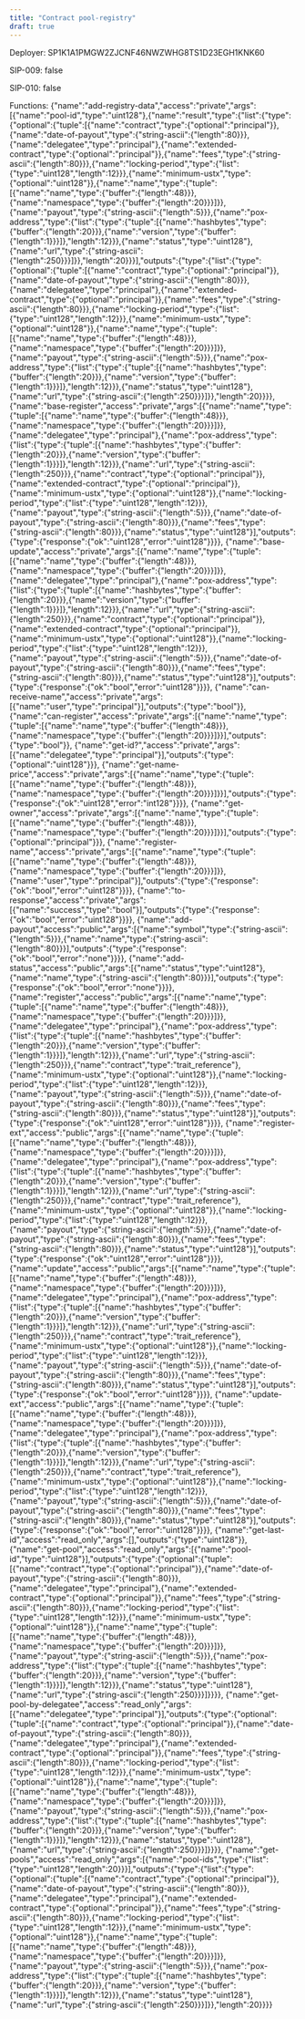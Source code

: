 ```yaml
---
title: "Contract pool-registry"
draft: true
---
```

Deployer: SP1K1A1PMGW2ZJCNF46NWZWHG8TS1D23EGH1KNK60

SIP-009: false

SIP-010: false

Functions:
{"name":"add-registry-data","access":"private","args":[{"name":"pool-id","type":"uint128"},{"name":"result","type":{"list":{"type":{"optional":{"tuple":[{"name":"contract","type":{"optional":"principal"}},{"name":"date-of-payout","type":{"string-ascii":{"length":80}}},{"name":"delegatee","type":"principal"},{"name":"extended-contract","type":{"optional":"principal"}},{"name":"fees","type":{"string-ascii":{"length":80}}},{"name":"locking-period","type":{"list":{"type":"uint128","length":12}}},{"name":"minimum-ustx","type":{"optional":"uint128"}},{"name":"name","type":{"tuple":[{"name":"name","type":{"buffer":{"length":48}}},{"name":"namespace","type":{"buffer":{"length":20}}}]}},{"name":"payout","type":{"string-ascii":{"length":5}}},{"name":"pox-address","type":{"list":{"type":{"tuple":[{"name":"hashbytes","type":{"buffer":{"length":20}}},{"name":"version","type":{"buffer":{"length":1}}}]},"length":12}}},{"name":"status","type":"uint128"},{"name":"url","type":{"string-ascii":{"length":250}}}]}},"length":20}}}],"outputs":{"type":{"list":{"type":{"optional":{"tuple":[{"name":"contract","type":{"optional":"principal"}},{"name":"date-of-payout","type":{"string-ascii":{"length":80}}},{"name":"delegatee","type":"principal"},{"name":"extended-contract","type":{"optional":"principal"}},{"name":"fees","type":{"string-ascii":{"length":80}}},{"name":"locking-period","type":{"list":{"type":"uint128","length":12}}},{"name":"minimum-ustx","type":{"optional":"uint128"}},{"name":"name","type":{"tuple":[{"name":"name","type":{"buffer":{"length":48}}},{"name":"namespace","type":{"buffer":{"length":20}}}]}},{"name":"payout","type":{"string-ascii":{"length":5}}},{"name":"pox-address","type":{"list":{"type":{"tuple":[{"name":"hashbytes","type":{"buffer":{"length":20}}},{"name":"version","type":{"buffer":{"length":1}}}]},"length":12}}},{"name":"status","type":"uint128"},{"name":"url","type":{"string-ascii":{"length":250}}}]}},"length":20}}}}, {"name":"base-register","access":"private","args":[{"name":"name","type":{"tuple":[{"name":"name","type":{"buffer":{"length":48}}},{"name":"namespace","type":{"buffer":{"length":20}}}]}},{"name":"delegatee","type":"principal"},{"name":"pox-address","type":{"list":{"type":{"tuple":[{"name":"hashbytes","type":{"buffer":{"length":20}}},{"name":"version","type":{"buffer":{"length":1}}}]},"length":12}}},{"name":"url","type":{"string-ascii":{"length":250}}},{"name":"contract","type":{"optional":"principal"}},{"name":"extended-contract","type":{"optional":"principal"}},{"name":"minimum-ustx","type":{"optional":"uint128"}},{"name":"locking-period","type":{"list":{"type":"uint128","length":12}}},{"name":"payout","type":{"string-ascii":{"length":5}}},{"name":"date-of-payout","type":{"string-ascii":{"length":80}}},{"name":"fees","type":{"string-ascii":{"length":80}}},{"name":"status","type":"uint128"}],"outputs":{"type":{"response":{"ok":"uint128","error":"uint128"}}}}, {"name":"base-update","access":"private","args":[{"name":"name","type":{"tuple":[{"name":"name","type":{"buffer":{"length":48}}},{"name":"namespace","type":{"buffer":{"length":20}}}]}},{"name":"delegatee","type":"principal"},{"name":"pox-address","type":{"list":{"type":{"tuple":[{"name":"hashbytes","type":{"buffer":{"length":20}}},{"name":"version","type":{"buffer":{"length":1}}}]},"length":12}}},{"name":"url","type":{"string-ascii":{"length":250}}},{"name":"contract","type":{"optional":"principal"}},{"name":"extended-contract","type":{"optional":"principal"}},{"name":"minimum-ustx","type":{"optional":"uint128"}},{"name":"locking-period","type":{"list":{"type":"uint128","length":12}}},{"name":"payout","type":{"string-ascii":{"length":5}}},{"name":"date-of-payout","type":{"string-ascii":{"length":80}}},{"name":"fees","type":{"string-ascii":{"length":80}}},{"name":"status","type":"uint128"}],"outputs":{"type":{"response":{"ok":"bool","error":"uint128"}}}}, {"name":"can-receive-name","access":"private","args":[{"name":"user","type":"principal"}],"outputs":{"type":"bool"}}, {"name":"can-register","access":"private","args":[{"name":"name","type":{"tuple":[{"name":"name","type":{"buffer":{"length":48}}},{"name":"namespace","type":{"buffer":{"length":20}}}]}}],"outputs":{"type":"bool"}}, {"name":"get-id?","access":"private","args":[{"name":"delegatee","type":"principal"}],"outputs":{"type":{"optional":"uint128"}}}, {"name":"get-name-price","access":"private","args":[{"name":"name","type":{"tuple":[{"name":"name","type":{"buffer":{"length":48}}},{"name":"namespace","type":{"buffer":{"length":20}}}]}}],"outputs":{"type":{"response":{"ok":"uint128","error":"int128"}}}}, {"name":"get-owner","access":"private","args":[{"name":"name","type":{"tuple":[{"name":"name","type":{"buffer":{"length":48}}},{"name":"namespace","type":{"buffer":{"length":20}}}]}}],"outputs":{"type":{"optional":"principal"}}}, {"name":"register-name","access":"private","args":[{"name":"name","type":{"tuple":[{"name":"name","type":{"buffer":{"length":48}}},{"name":"namespace","type":{"buffer":{"length":20}}}]}},{"name":"user","type":"principal"}],"outputs":{"type":{"response":{"ok":"bool","error":"uint128"}}}}, {"name":"to-response","access":"private","args":[{"name":"success","type":"bool"}],"outputs":{"type":{"response":{"ok":"bool","error":"uint128"}}}}, {"name":"add-payout","access":"public","args":[{"name":"symbol","type":{"string-ascii":{"length":5}}},{"name":"name","type":{"string-ascii":{"length":80}}}],"outputs":{"type":{"response":{"ok":"bool","error":"none"}}}}, {"name":"add-status","access":"public","args":[{"name":"status","type":"uint128"},{"name":"name","type":{"string-ascii":{"length":80}}}],"outputs":{"type":{"response":{"ok":"bool","error":"none"}}}}, {"name":"register","access":"public","args":[{"name":"name","type":{"tuple":[{"name":"name","type":{"buffer":{"length":48}}},{"name":"namespace","type":{"buffer":{"length":20}}}]}},{"name":"delegatee","type":"principal"},{"name":"pox-address","type":{"list":{"type":{"tuple":[{"name":"hashbytes","type":{"buffer":{"length":20}}},{"name":"version","type":{"buffer":{"length":1}}}]},"length":12}}},{"name":"url","type":{"string-ascii":{"length":250}}},{"name":"contract","type":"trait_reference"},{"name":"minimum-ustx","type":{"optional":"uint128"}},{"name":"locking-period","type":{"list":{"type":"uint128","length":12}}},{"name":"payout","type":{"string-ascii":{"length":5}}},{"name":"date-of-payout","type":{"string-ascii":{"length":80}}},{"name":"fees","type":{"string-ascii":{"length":80}}},{"name":"status","type":"uint128"}],"outputs":{"type":{"response":{"ok":"uint128","error":"uint128"}}}}, {"name":"register-ext","access":"public","args":[{"name":"name","type":{"tuple":[{"name":"name","type":{"buffer":{"length":48}}},{"name":"namespace","type":{"buffer":{"length":20}}}]}},{"name":"delegatee","type":"principal"},{"name":"pox-address","type":{"list":{"type":{"tuple":[{"name":"hashbytes","type":{"buffer":{"length":20}}},{"name":"version","type":{"buffer":{"length":1}}}]},"length":12}}},{"name":"url","type":{"string-ascii":{"length":250}}},{"name":"contract","type":"trait_reference"},{"name":"minimum-ustx","type":{"optional":"uint128"}},{"name":"locking-period","type":{"list":{"type":"uint128","length":12}}},{"name":"payout","type":{"string-ascii":{"length":5}}},{"name":"date-of-payout","type":{"string-ascii":{"length":80}}},{"name":"fees","type":{"string-ascii":{"length":80}}},{"name":"status","type":"uint128"}],"outputs":{"type":{"response":{"ok":"uint128","error":"uint128"}}}}, {"name":"update","access":"public","args":[{"name":"name","type":{"tuple":[{"name":"name","type":{"buffer":{"length":48}}},{"name":"namespace","type":{"buffer":{"length":20}}}]}},{"name":"delegatee","type":"principal"},{"name":"pox-address","type":{"list":{"type":{"tuple":[{"name":"hashbytes","type":{"buffer":{"length":20}}},{"name":"version","type":{"buffer":{"length":1}}}]},"length":12}}},{"name":"url","type":{"string-ascii":{"length":250}}},{"name":"contract","type":"trait_reference"},{"name":"minimum-ustx","type":{"optional":"uint128"}},{"name":"locking-period","type":{"list":{"type":"uint128","length":12}}},{"name":"payout","type":{"string-ascii":{"length":5}}},{"name":"date-of-payout","type":{"string-ascii":{"length":80}}},{"name":"fees","type":{"string-ascii":{"length":80}}},{"name":"status","type":"uint128"}],"outputs":{"type":{"response":{"ok":"bool","error":"uint128"}}}}, {"name":"update-ext","access":"public","args":[{"name":"name","type":{"tuple":[{"name":"name","type":{"buffer":{"length":48}}},{"name":"namespace","type":{"buffer":{"length":20}}}]}},{"name":"delegatee","type":"principal"},{"name":"pox-address","type":{"list":{"type":{"tuple":[{"name":"hashbytes","type":{"buffer":{"length":20}}},{"name":"version","type":{"buffer":{"length":1}}}]},"length":12}}},{"name":"url","type":{"string-ascii":{"length":250}}},{"name":"contract","type":"trait_reference"},{"name":"minimum-ustx","type":{"optional":"uint128"}},{"name":"locking-period","type":{"list":{"type":"uint128","length":12}}},{"name":"payout","type":{"string-ascii":{"length":5}}},{"name":"date-of-payout","type":{"string-ascii":{"length":80}}},{"name":"fees","type":{"string-ascii":{"length":80}}},{"name":"status","type":"uint128"}],"outputs":{"type":{"response":{"ok":"bool","error":"uint128"}}}}, {"name":"get-last-id","access":"read_only","args":[],"outputs":{"type":"uint128"}}, {"name":"get-pool","access":"read_only","args":[{"name":"pool-id","type":"uint128"}],"outputs":{"type":{"optional":{"tuple":[{"name":"contract","type":{"optional":"principal"}},{"name":"date-of-payout","type":{"string-ascii":{"length":80}}},{"name":"delegatee","type":"principal"},{"name":"extended-contract","type":{"optional":"principal"}},{"name":"fees","type":{"string-ascii":{"length":80}}},{"name":"locking-period","type":{"list":{"type":"uint128","length":12}}},{"name":"minimum-ustx","type":{"optional":"uint128"}},{"name":"name","type":{"tuple":[{"name":"name","type":{"buffer":{"length":48}}},{"name":"namespace","type":{"buffer":{"length":20}}}]}},{"name":"payout","type":{"string-ascii":{"length":5}}},{"name":"pox-address","type":{"list":{"type":{"tuple":[{"name":"hashbytes","type":{"buffer":{"length":20}}},{"name":"version","type":{"buffer":{"length":1}}}]},"length":12}}},{"name":"status","type":"uint128"},{"name":"url","type":{"string-ascii":{"length":250}}}]}}}}, {"name":"get-pool-by-delegatee","access":"read_only","args":[{"name":"delegatee","type":"principal"}],"outputs":{"type":{"optional":{"tuple":[{"name":"contract","type":{"optional":"principal"}},{"name":"date-of-payout","type":{"string-ascii":{"length":80}}},{"name":"delegatee","type":"principal"},{"name":"extended-contract","type":{"optional":"principal"}},{"name":"fees","type":{"string-ascii":{"length":80}}},{"name":"locking-period","type":{"list":{"type":"uint128","length":12}}},{"name":"minimum-ustx","type":{"optional":"uint128"}},{"name":"name","type":{"tuple":[{"name":"name","type":{"buffer":{"length":48}}},{"name":"namespace","type":{"buffer":{"length":20}}}]}},{"name":"payout","type":{"string-ascii":{"length":5}}},{"name":"pox-address","type":{"list":{"type":{"tuple":[{"name":"hashbytes","type":{"buffer":{"length":20}}},{"name":"version","type":{"buffer":{"length":1}}}]},"length":12}}},{"name":"status","type":"uint128"},{"name":"url","type":{"string-ascii":{"length":250}}}]}}}}, {"name":"get-pools","access":"read_only","args":[{"name":"pool-ids","type":{"list":{"type":"uint128","length":20}}}],"outputs":{"type":{"list":{"type":{"optional":{"tuple":[{"name":"contract","type":{"optional":"principal"}},{"name":"date-of-payout","type":{"string-ascii":{"length":80}}},{"name":"delegatee","type":"principal"},{"name":"extended-contract","type":{"optional":"principal"}},{"name":"fees","type":{"string-ascii":{"length":80}}},{"name":"locking-period","type":{"list":{"type":"uint128","length":12}}},{"name":"minimum-ustx","type":{"optional":"uint128"}},{"name":"name","type":{"tuple":[{"name":"name","type":{"buffer":{"length":48}}},{"name":"namespace","type":{"buffer":{"length":20}}}]}},{"name":"payout","type":{"string-ascii":{"length":5}}},{"name":"pox-address","type":{"list":{"type":{"tuple":[{"name":"hashbytes","type":{"buffer":{"length":20}}},{"name":"version","type":{"buffer":{"length":1}}}]},"length":12}}},{"name":"status","type":"uint128"},{"name":"url","type":{"string-ascii":{"length":250}}}]}},"length":20}}}}
